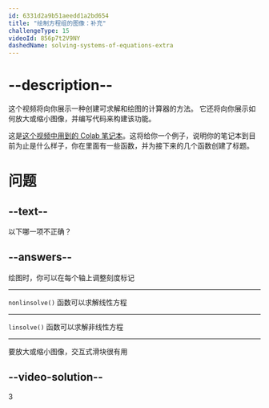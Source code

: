 ```yaml
---
id: 6331d2a9b51aeedd1a2bd654
title: "绘制方程组的图像：补充"
challengeType: 15
videoId: 856p7t2V9NY
dashedName: solving-systems-of-equations-extra
---
```


# --description--

这个视频将向你展示一种创建可求解和绘图的计算器的方法。 它还将向你展示如何放大或缩小图像，并编写代码来构建该功能。

这是<a href="https://colab.research.google.com/drive/1a_RtRtVfeO0m2528T4V-bCXozWf3HpM7?usp=sharing" target="_blank" rel="noopener noreferrer nofollow">这个视频中用到的 Colab 笔记本</a>。这将给你一个例子，说明你的笔记本到目前为止是什么样子，你在里面有一些函数，并为接下来的几个函数创建了标题。

# 问题

## --text--

以下哪一项不正确？

## --answers--

绘图时，你可以在每个轴上调整刻度标记

---

`nonlinsolve()` 函数可以求解线性方程

---

`linsolve()` 函数可以求解非线性方程

---

要放大或缩小图像，交互式滑块很有用

## --video-solution--

3
